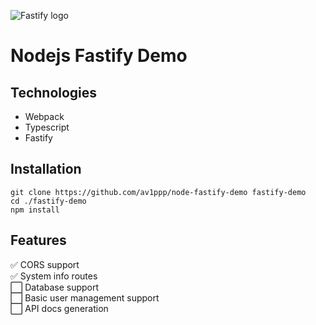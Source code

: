 ![Fastify logo](https://www.fastify.io/images/fastify-logo-menu.d13f8da7a965c800.png)
# Nodejs Fastify Demo

## Technologies
- Webpack
- Typescript
- Fastify

## Installation
```
git clone https://github.com/av1ppp/node-fastify-demo fastify-demo
cd ./fastify-demo
npm install
```

## Features
✅ CORS support   
✅ System info routes  
⬜ Database support   
⬜ Basic user management support  
⬜ API docs generation
